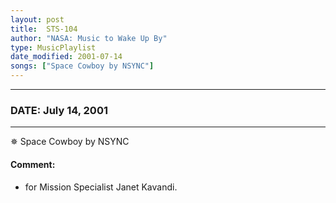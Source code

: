 ```yaml
---
layout: post
title:  STS-104
author: "NASA: Music to Wake Up By"
type: MusicPlaylist
date_modified: 2001-07-14
songs: ["Space Cowboy by NSYNC"]
---
```


----
### DATE: July 14, 2001
----
✵ Space Cowboy by NSYNC

#### Comment:
* for Mission Specialist Janet Kavandi.



<br/>
<center>
	<a target="_blank"
	   href="https://twitter.com/intent/tweet?hashtags=Space,NASA,Playlist,NASAWakeupCalls,SpaceProgram&text={{ page.author}}, '{{ page.songs.first }}' {{ page.title }}, {{ page.date | date: '%B %d, %Y' }}. {{ site.url }}{{ page.url }} @nasawakeupcalls">
	   <i class="fab fa-twitter" alt="Tweet this page" style="font-size: 1.3em;"></i>
	</a>
	&nbsp; 	<i class="fas fa-user-astronaut" style="font-size: 1.5em;"></i> &nbsp;
    <a type="amzn" search="'Space Cowboy by NSYNC'" category="popular music">
        <i class="fab fa-amazon" style="font-size: 1.3em;"></i>
    </a>
</center>
